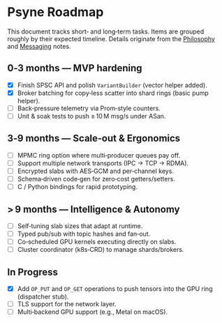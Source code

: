 # Psyne Roadmap

This document tracks short‑ and long‑term tasks.  Items are grouped roughly by
their expected timeline.  Details originate from the
[Philosophy](PHILOSOPHY.md) and [Messaging](MESSAGING.md) notes.

## 0‑3 months — MVP hardening

- [x] Finish SPSC API and polish `VariantBuilder` (vector helper added).
- [x] Broker batching for copy‑less scatter into shard rings (basic pump helper).
- [ ] Back‑pressure telemetry via Prom‑style counters.
- [ ] Unit & soak tests to push ≥ 10 M msg/s under ASan.

## 3‑9 months — Scale‑out & Ergonomics

- [ ] MPMC ring option where multi‑producer queues pay off.
- [ ] Support multiple network transports (IPC → TCP → RDMA).
- [ ] Encrypted slabs with AES‑GCM and per‑channel keys.
- [ ] Schema‑driven code‑gen for zero‑cost getters/setters.
- [ ] C / Python bindings for rapid prototyping.

## > 9 months — Intelligence & Autonomy

- [ ] Self‑tuning slab sizes that adapt at runtime.
- [ ] Typed pub/sub with topic hashes and fan‑out.
- [ ] Co‑scheduled GPU kernels executing directly on slabs.
- [ ] Cluster coordinator (k8s‑CRD) to manage shards/brokers.

## In Progress

- [x] Add `OP_PUT` and `OP_GET` operations to push tensors into the GPU ring (dispatcher stub).
- [ ] TLS support for the network layer.
- [ ] Multi‑backend GPU support (e.g., Metal on macOS).
